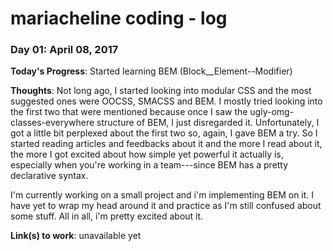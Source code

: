 # mariacheline coding - log

### Day 01: April 08, 2017

**Today's Progress**: Started learning BEM (Block__Element--Modifier)

**Thoughts**: Not long ago, I started looking into modular CSS and the most suggested ones were OOCSS, SMACSS and BEM. I mostly tried looking into the first two that were mentioned because once I saw the ugly-omg-classes-everywhere structure of BEM, I just disregarded it. Unfortunately, I got a little bit perplexed about the first two so, again, I gave BEM a try. So I started reading articles and feedbacks about it and the more I read about it, the more I got excited about how simple yet powerful it actually is, especially when you're working in a team---since BEM has a pretty declarative syntax.

I'm currently working on a small project and i'm implementing BEM on it. I have yet to wrap my head around it and practice as I'm still confused about some stuff.
All in all, i'm pretty excited about it.

**Link(s) to work**: unavailable yet
